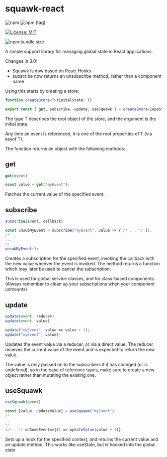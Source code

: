# squawk-react
![npm](https://img.shields.io/npm/v/squawk-react.svg?label=Latest%20stable)
![npm (tag)](https://img.shields.io/npm/v/squawk-react/beta.svg?label=Latest%20beta)

[![License: MIT](https://img.shields.io/badge/License-MIT-yellow.svg)](https://opensource.org/licenses/MIT)

![npm bundle size](https://img.shields.io/bundlephobia/minzip/squawk-react.svg)

A simple support library for managing global state in React applications.

Changes in 3.0:
* Squawk is now based on React Hooks
* subscribe now returns an unsubscribe method, rather than a component name

Using this starts by creating a store:

```typescript
function createStore<T>(initalState: T)

export const { get, subscribe, update, useSquawk } = createStore<IAppState>({ /* ... */ })
```

The type T describes the root object of the store, and the argument is the initial state. 

Any time an event is referenced, it is one of the root properties of T (via keyof T). 

The function returns an object with the following methods:

## get

```typescript
get(event)

const value = get("myEvent");
```

Fetches the current value of the specified event.

## subscribe

```typescript
subscribe(event, callback)

const unsubMyEvent = subscribe("myEvent", value => { /* ... */ });
/*
...
*/
unsubMyEvent();
```

Creates a subscription for the specified event, invoking the callback with the new value whenver the event is invoked. The method returns a function which may later be used to cancel the subscription.

This is used for global service classes, and for class-based components. (Always remember to clean up your subscriptions when your component unmounts)

## update

```typescript
update(event, reducer)
update(event, value)

update("myEvent", value => value + 1);
update("myEvent", value);
```

Updates the event value via a reducer, or via a direct value. The reducer receives the current value of the event and is expected to return the new value.

The value is only passed on to the subscribers if it has changed (or is undefined), so in the case of reference types, make sure to create a new object rather than mutating the existing one.

## useSquawk

```typescript
useSquawk(event)

const [value, updateValue] = useSquawk("myEvent")
/*
..
*/
</*...*/ onSomeEvent=>{() => updateValue(value + 1)}
```

Sets up a hook for the specified context, and returns the current value and an update method. This works like useState, but is hooked into the global state

